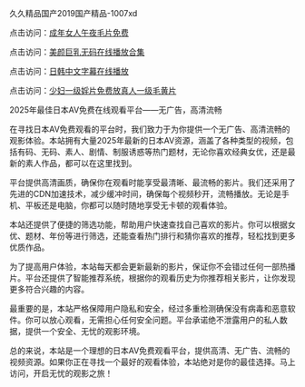 久久精品国产2019国产精品-1007xd

点击访问：<a href="https://heiliaowzu4ur.pages.dev/">成年女人午夜毛片免费</a>

点击访问：<a href="https://heiliaozj3tjd.pages.dev/">美颜巨乳无码在线播放合集</a>

点击访问：<a href="https://heiliaoxwd5i8.pages.dev/">日韩中文字幕在线播放</a>

点击访问：<a href="https://heiliaoga6s9v.pages.dev/">少妇一级婬片免费放真人一级毛黄片</a>

2025年最佳日本AV免费在线观看平台——无广告，高清流畅

在寻找日本AV免费观看的平台时，我们致力于为你提供一个无广告、高清流畅的观影体验。本站拥有大量2025年最新的日本AV资源，涵盖了各种类型的视频，包括有码、无码、素人、剧情、制服诱惑等热门题材，无论你喜欢经典女优，还是最新的素人作品，都可以在这里找到。

平台提供高清画质，确保你在观看时能享受最清晰、最流畅的影片。我们还采用了先进的CDN加速技术，减少缓冲时间，确保每个视频秒开，流畅播放。无论是手机、平板还是电脑，你都可以随时随地享受无卡顿的观看体验。

本站还提供了便捷的筛选功能，帮助用户快速查找自己喜欢的影片。你可以根据女优、题材、年份等进行筛选，还能查看热门排行和猜你喜欢的推荐，轻松找到更多优质作品。

为了提高用户体验，本站每天都会更新最新的影片，保证你不会错过任何一部热播片。平台还提供了智能推荐系统，根据你的观看历史为你推荐相关影片，让你发现更多符合兴趣的内容。

最重要的是，本站严格保障用户隐私和安全，经过多重检测确保没有病毒和恶意软件。你可以放心观看，无需担心任何安全问题。平台承诺绝不泄露用户的私人数据，提供一个安全、无忧的观影环境。

总的来说，本站是一个理想的日本AV免费观看平台，提供高清、无广告、流畅的视频资源。如果你正在寻找一个最好的观看体验，本站绝对是你的最佳选择。马上访问，开启无忧的观影之旅！

<span style="display:none;">[Canonical link]( https://github.com/riben1231/15913 ）</span>
